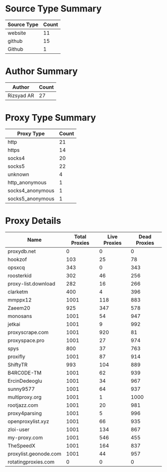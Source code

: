 # Source Type Summary

| Source Type | Count |
|-------------|-------|
| website | 11 |
| github | 15 |
| Github | 1 |


# Author Summary

| Author | Count |
|--------|-------|
| Rizsyad AR | 27 |


# Proxy Type Summary

| Proxy Type | Count |
|------------|-------|
| http | 21 |
| https | 14 |
| socks4 | 20 |
| socks5 | 22 |
| unknown | 4 |
| http_anonymous | 1 |
| socks4_anonymous | 1 |
| socks5_anonymous | 1 |


# Proxy Details

| Name | Total Proxies | Live Proxies | Dead Proxies |
|------|---------------|--------------|---------------|
| proxydb.net | 0 | 0 | 0 |
| hookzof | 103 | 25 | 78 |
| opsxcq | 343 | 0 | 343 |
| roosterkid | 302 | 46 | 256 |
| proxy-list.download | 282 | 16 | 266 |
| clarketm | 400 | 4 | 396 |
| mmppx12 | 1001 | 118 | 883 |
| Zaeem20 | 925 | 347 | 578 |
| monosans | 1001 | 54 | 947 |
| jetkai | 1001 | 9 | 992 |
| proxyscrape.com | 1001 | 920 | 81 |
| proxyspace.pro | 1001 | 27 | 974 |
| spys | 800 | 37 | 763 |
| proxifly | 1001 | 87 | 914 |
| ShiftyTR | 993 | 104 | 889 |
| B4RC0DE-TM | 1001 | 62 | 939 |
| ErcinDedeoglu | 1001 | 34 | 967 |
| sunny9577 | 1001 | 64 | 937 |
| multiproxy.org | 1001 | 1 | 1000 |
| rootjazz.com | 1001 | 20 | 981 |
| proxy4parsing | 1001 | 5 | 996 |
| openproxylist.xyz | 1001 | 66 | 935 |
| zloi-user | 1001 | 134 | 867 |
| my-proxy.com | 1001 | 546 | 455 |
| TheSpeedX | 1001 | 164 | 837 |
| proxylist.geonode.com | 1001 | 44 | 957 |
| rotatingproxies.com | 0 | 0 | 0 |
